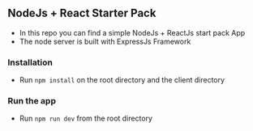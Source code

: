 ## NodeJs + React Starter Pack

- In this repo you can find a simple NodeJs + ReactJs start pack App
- The node server is built with ExpressJs Framework

### Installation

- Run `npm install` on the root directory and the client directory

### Run the app

- Run `npm run dev` from the root directory

